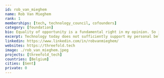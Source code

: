 ```yaml
---
id: rob_van_mieghem
name: Rob Van Mieghem
rank: 1
memberships: [tech, technology_council, cofounders]
category: [foundation]
bio: Equality of opportunity is a fundamental right in my opinion. So is privacy that goes beyond being a personal right as it is a necessity for democracy to function. A better world is something that starts with yourself. Technology today does not sufficiently support my personal believes of how a better world might look like, especially not how it is made available to the majority of the world population. I'm a nerd and proud of it so let's start doing what is right.
excerpt: Technology today does not sufficiently support my personal believes of how a better world might look like.
linkedin: https://www.linkedin.com/in/robvanmieghem/
websites: https://threefold.tech
image: ./rob_van_mieghem.jpeg
projects: [threefold_tech]
countries: [Belgium]
cities: [Gent]
private: 0
---
```

